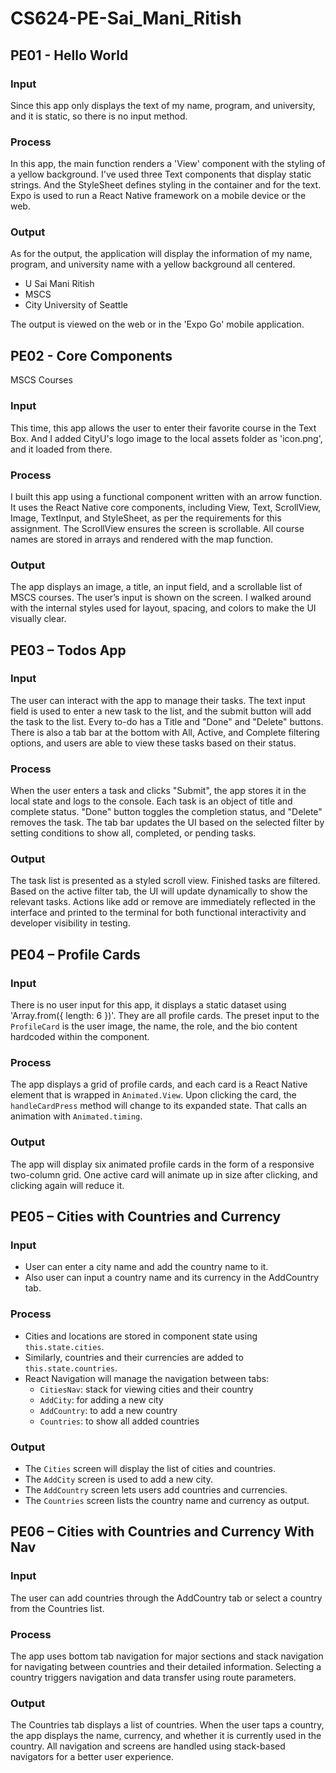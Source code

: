 # CS624-PE-Sai_Mani_Ritish

## PE01 - Hello World

### Input

Since this app only displays the text of my name, program, and university, and it is static, so there is no input method.

### Process

In this app, the main function renders a 'View' component with the styling of a yellow background. 
I've used three Text components that display static strings. And the StyleSheet defines styling in the container and for the text. Expo is used to run a React Native framework on a mobile device or the web.

### Output

As for the output, the application will display the information of my name, program, and university name with a yellow background all centered.
- U Sai Mani Ritish
- MSCS 
- City University of Seattle

The output is viewed on the web or in the 'Expo Go' mobile application.


## PE02 - Core Components 
MSCS Courses

### Input
This time, this app allows the user to enter their favorite course in the Text Box. And I added CityU's logo image to the local assets folder as 'icon.png', and it loaded from there.

### Process
I built this app using a functional component written with an arrow function. It uses the React Native core components, including View, Text, ScrollView, Image, TextInput, and StyleSheet, as per the requirements for this assignment. The ScrollView ensures the screen is scrollable. All course names are stored in arrays and rendered with the map function.

### Output
The app displays an image, a title, an input field, and a scrollable list of MSCS courses. The user’s input is shown on the screen. I walked around with the internal styles used for layout, spacing, and colors to make the UI visually clear.


## PE03 – Todos App

### Input
The user can interact with the app to manage their tasks. The text input field is used to enter a new task to the list, and the submit button will add the task to the list. Every to-do has a Title and "Done" and "Delete" buttons. There is also a tab bar at the bottom with All, Active, and Complete filtering options, and users are able to view these tasks based on their status.

### Process
When the user enters a task and clicks "Submit", the app stores it in the local state and logs to the console. Each task is an object of title and complete status. "Done" button toggles the completion status, and "Delete" removes the task. The tab bar updates the UI based on the selected filter by setting conditions to show all, completed, or pending tasks.

### Output
The task list is presented as a styled scroll view. Finished tasks are filtered. Based on the active filter tab, the UI will update dynamically to show the relevant tasks. Actions like add or remove are immediately reflected in the interface and printed to the terminal for both functional interactivity and developer visibility in testing.


## PE04 – Profile Cards

### Input
There is no user input for this app, it displays a static dataset using 'Array.from({ length: 6 })'. They are all profile cards. The preset input to the `ProfileCard` is the user image, the name, the role, and the bio content hardcoded within the component.

### Process
The app displays a grid of profile cards, and each card is a React Native element that is wrapped in `Animated.View`. Upon clicking the card, the `handleCardPress` method will change to its expanded state. That calls an animation with `Animated.timing`.

### Output
The app will display six animated profile cards in the form of a responsive two-column grid. One active card will animate up in size after clicking, and clicking again will reduce it.


## PE05 – Cities with Countries and Currency

### Input
- User can enter a city name and add the country name to it.
- Also user can input a country name and its currency in the AddCountry tab.

### Process
- Cities and locations are stored in component state using `this.state.cities`.
- Similarly, countries and their currencies are added to `this.state.countries`.
- React Navigation will manage the navigation between tabs:
  - `CitiesNav`: stack for viewing cities and their country
  - `AddCity`: for adding a new city
  - `AddCountry`: to add a new country
  - `Countries`: to show all added countries

### Output
- The `Cities` screen will display the list of cities and countries.
- The `AddCity` screen is used to add a new city.
- The `AddCountry` screen lets users add countries and currencies.
- The `Countries` screen lists the country name and currency as output.
  

## PE06 – Cities with Countries and Currency With Nav

### Input
The user can add countries through the AddCountry tab or select a country from the Countries list.

### Process
The app uses bottom tab navigation for major sections and stack navigation for navigating between countries and their detailed information. Selecting a country triggers navigation and data transfer using route parameters.

### Output
The Countries tab displays a list of countries. When the user taps a country, the app displays the name, currency, and whether it is currently used in the country. All navigation and screens are handled using stack-based navigators for a better user experience.




